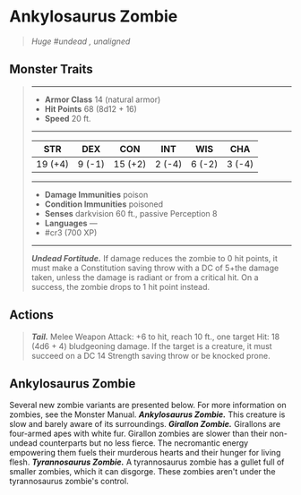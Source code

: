 # Ankylosaurus Zombie
>*Huge #undead , unaligned*
## Monster Traits
>___
>- **Armor Class** 14 (natural armor)
>- **Hit Points** 68 (8d12 + 16)
>- **Speed** 20 ft.
>___
>|STR|DEX|CON|INT|WIS|CHA|
>|:---:|:---:|:---:|:---:|:---:|:---:|
>|19 (+4)|9 (-1)|15 (+2)|2 (-4)|6 (-2)|3 (-4)|
>___
>- **Damage Immunities** poison
>- **Condition Immunities** poisoned
>- **Senses** darkvision 60 ft., passive Perception 8
>- **Languages** —
>- #cr3 (700 XP)
>___
>***Undead Fortitude.*** If damage reduces the zombie to 0 hit points, it must make a Constitution saving throw with a DC of 5+the damage taken, unless the damage is radiant or from a critical hit. On a success, the zombie drops to 1 hit point instead.  
>
## Actions
>***Tail.*** Melee Weapon Attack: +6 to hit, reach 10 ft., one target Hit: 18 (4d6 + 4) bludgeoning damage. If the target is a creature, it must succeed on a DC 14 Strength saving throw or be knocked prone.
## Ankylosaurus Zombie
Several new zombie variants are presented below. For more information on zombies, see the Monster Manual.
***Ankylosaurus Zombie.*** This creature is slow and barely aware of its surroundings.
***Girallon Zombie.*** Girallons are four-armed apes with white fur. Girallon zombies are slower than their non-undead counterparts but no less fierce. The necromantic energy empowering them fuels their murderous hearts and their hunger for living flesh.
***Tyrannosaurus Zombie.*** A tyrannosaurus zombie has a gullet full of smaller zombies, which it can disgorge. These zombies aren't under the tyrannosaurus zombie's control.